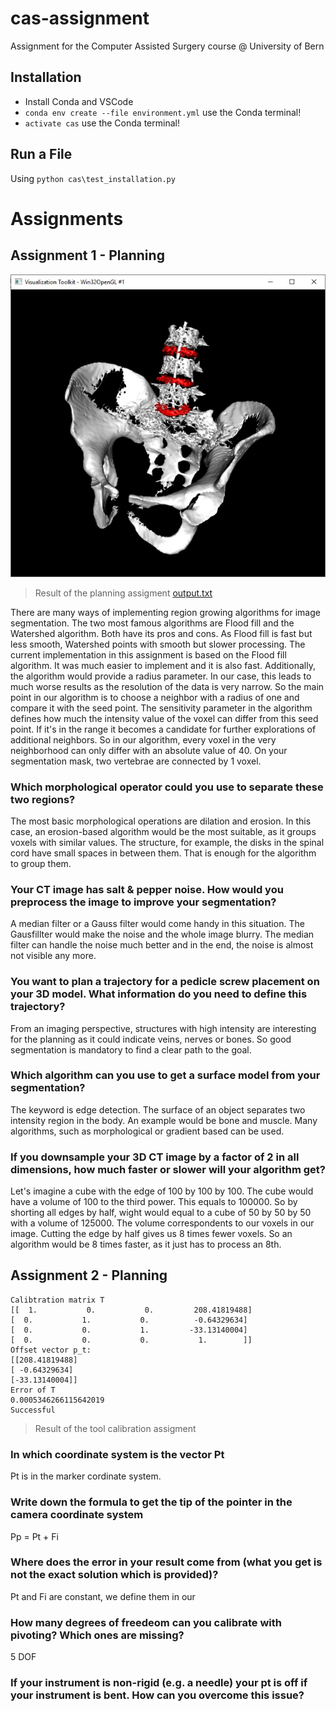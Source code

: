 # cas-assignment #
Assignment for the Computer Assisted Surgery course @ University of Bern

## Installation ##

* Install Conda and VSCode
* `conda env create --file environment.yml` use the Conda terminal!
* `activate cas` use the Conda terminal!

## Run a File ##

Using `python cas\test_installation.py`

# Assignments #

## Assignment 1 - Planning ##

![result assignment planning](assignments/planning/result.png)
> Result of the planning assigment [output.txt](assignments/planning/output.txt)

There are many ways of implementing region growing algorithms for image segmentation. The two most famous algorithms are Flood fill and the Watershed algorithm. Both have its pros and cons. As Flood fill is fast but less smooth, Watershed points with smooth but slower processing. The current implementation in this assignment is based on the Flood fill algorithm. It was much easier to implement and it is also fast. Additionally, the algorithm would provide a radius parameter. In our case, this leads to much worse results as the resolution of the data is very narrow.
So the main point in our algorithm is to choose a neighbor with a radius of one and compare it with the seed point. The sensitivity parameter in the algorithm defines how much the intensity value of the voxel can differ from this seed point. If it's in the range it becomes a candidate for further explorations of additional neighbors. So in our algorithm, every voxel in the very neighborhood can only differ with an absolute value of 40.
On your segmentation mask, two vertebrae are connected by 1 voxel. 

### Which morphological operator could you use to separate these two regions? ###
The most basic morphological operations are dilation and erosion. In this case, an erosion-based algorithm would be the most suitable, as it groups voxels with similar values. The structure, for example, the disks in the spinal cord have small spaces in between them. That is enough for the algorithm to group them.

### Your CT image has salt & pepper noise. How would you preprocess the image to improve your segmentation? ###
A median filter or a Gauss filter would come handy in this situation. The Gausfillter would make the noise and the whole image blurry. The median filter can handle the noise much better and in the end, the noise is almost not visible any more.

### You want to plan a trajectory for a pedicle screw placement on your 3D model. What information do you need to define this trajectory? ###

From an imaging perspective, structures with high intensity are interesting for the planning as it could indicate veins, nerves or bones. So good segmentation is mandatory to find a clear path to the goal.

### Which algorithm can you use to get a surface model from your segmentation? ###
The keyword is edge detection. The surface of an object separates two intensity region in the body. An example would be bone and muscle. Many algorithms, such as morphological or gradient based can be used.


### If you downsample your 3D CT image by a factor of 2 in all dimensions, how much faster or slower will your algorithm get? ###
Let's imagine a cube with the edge of 100 by 100 by 100. The cube would have a volume of 100 to the third power. This equals to 100000. So by shorting all edges by half, wight would equal to a cube of 50 by 50 by 50 with a volume of 125000. The volume correspondents to our voxels in our image. Cutting the edge by half gives us 8 times fewer voxels. So an algorithm would be 8 times faster, as it just has to process an 8th.

## Assignment 2 - Planning ##
    Calibtration matrix T
    [[  1.           0.           0.         208.41819488]
    [  0.           1.           0.          -0.64329634]
    [  0.           0.           1.         -33.13140004]
    [  0.           0.           0.           1.        ]]
    Offset vector p_t:
    [[208.41819488]
    [ -0.64329634]
    [-33.13140004]]
    Error of T
    0.0005346266115642019
    Successful

> Result of the tool calibration assigment

### In which coordinate system is the vector Pt ###
Pt is in the marker cordinate system.
### Write down the formula to get the tip of the pointer in the camera coordinate system ###
Pp = Pt + Fi
### Where does the error in your result come from (what you get is not the exact solution which is provided)? ###
Pt and Fi are constant, we define them in our
### How many degrees of freedeom can you calibrate with pivoting? Which ones are missing? ###
5 DOF 
### If your instrument is non-rigid (e.g. a needle) your pt is off if your instrument is bent. How can you overcome this issue? ###
